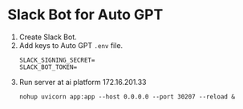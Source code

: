 # Slack Bot for Auto GPT

1. Create Slack Bot.
2. Add keys to Auto GPT `.env` file.
    ```
    SLACK_SIGNING_SECRET=
    SLACK_BOT_TOKEN=
    ```
3. Run server at ai platform 172.16.201.33
    ```
    nohup uvicorn app:app --host 0.0.0.0 --port 30207 --reload &
    ```